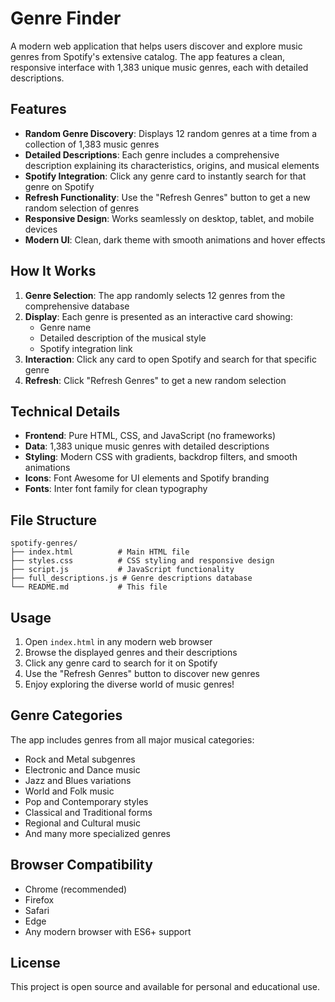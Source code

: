 # Genre Finder

A modern web application that helps users discover and explore music genres from Spotify's extensive catalog. The app features a clean, responsive interface with 1,383 unique music genres, each with detailed descriptions.

## Features

- **Random Genre Discovery**: Displays 12 random genres at a time from a collection of 1,383 music genres
- **Detailed Descriptions**: Each genre includes a comprehensive description explaining its characteristics, origins, and musical elements
- **Spotify Integration**: Click any genre card to instantly search for that genre on Spotify
- **Refresh Functionality**: Use the "Refresh Genres" button to get a new random selection of genres
- **Responsive Design**: Works seamlessly on desktop, tablet, and mobile devices
- **Modern UI**: Clean, dark theme with smooth animations and hover effects

## How It Works

1. **Genre Selection**: The app randomly selects 12 genres from the comprehensive database
2. **Display**: Each genre is presented as an interactive card showing:
   - Genre name
   - Detailed description of the musical style
   - Spotify integration link
3. **Interaction**: Click any card to open Spotify and search for that specific genre
4. **Refresh**: Click "Refresh Genres" to get a new random selection

## Technical Details

- **Frontend**: Pure HTML, CSS, and JavaScript (no frameworks)
- **Data**: 1,383 unique music genres with detailed descriptions
- **Styling**: Modern CSS with gradients, backdrop filters, and smooth animations
- **Icons**: Font Awesome for UI elements and Spotify branding
- **Fonts**: Inter font family for clean typography

## File Structure

```
spotify-genres/
├── index.html          # Main HTML file
├── styles.css          # CSS styling and responsive design
├── script.js           # JavaScript functionality
├── full_descriptions.js # Genre descriptions database
└── README.md           # This file
```

## Usage

1. Open `index.html` in any modern web browser
2. Browse the displayed genres and their descriptions
3. Click any genre card to search for it on Spotify
4. Use the "Refresh Genres" button to discover new genres
5. Enjoy exploring the diverse world of music genres!

## Genre Categories

The app includes genres from all major musical categories:
- Rock and Metal subgenres
- Electronic and Dance music
- Jazz and Blues variations
- World and Folk music
- Pop and Contemporary styles
- Classical and Traditional forms
- Regional and Cultural music
- And many more specialized genres

## Browser Compatibility

- Chrome (recommended)
- Firefox
- Safari
- Edge
- Any modern browser with ES6+ support

## License

This project is open source and available for personal and educational use. 